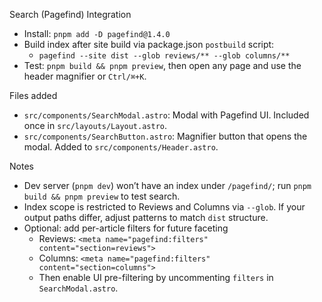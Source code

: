 Search (Pagefind) Integration

- Install: `pnpm add -D pagefind@1.4.0`
- Build index after site build via package.json `postbuild` script:
  - `pagefind --site dist --glob reviews/** --glob columns/**`
- Test: `pnpm build && pnpm preview`, then open any page and use the header magnifier or `Ctrl/⌘+K`.

Files added
- `src/components/SearchModal.astro`: Modal with Pagefind UI. Included once in `src/layouts/Layout.astro`.
- `src/components/SearchButton.astro`: Magnifier button that opens the modal. Added to `src/components/Header.astro`.

Notes
- Dev server (`pnpm dev`) won’t have an index under `/pagefind/`; run `pnpm build && pnpm preview` to test search.
- Index scope is restricted to Reviews and Columns via `--glob`. If your output paths differ, adjust patterns to match `dist` structure.
- Optional: add per-article filters for future faceting
  - Reviews: `<meta name="pagefind:filters" content="section=reviews">`
  - Columns: `<meta name="pagefind:filters" content="section=columns">`
  - Then enable UI pre-filtering by uncommenting `filters` in `SearchModal.astro`.
